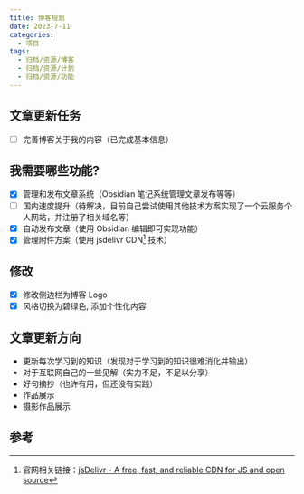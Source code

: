 ```yaml
---
title: 博客规划
date: 2023-7-11
categories:
  - 项目
tags:
  - 归档/资源/博客
  - 归档/资源/计划
  - 归档/资源/功能
---
```


## 文章更新任务

- [ ] 完善博客关于我的内容（已完成基本信息）

## 我需要哪些功能?

- [x] 管理和发布文章系统（Obsidian 笔记系统管理文章发布等等）
- [ ] 国内速度提升（待解决，目前自己尝试使用其他技术方案实现了一个云服务个人网站，并注册了相关域名等）
- [x] 自动发布文章（使用 Obsidian 编辑即可实现功能）
- [x] 管理附件方案（使用 jsdelivr CDN[^jsdelivr] 技术）

## 修改

- [x] 修改侧边栏为博客 Logo
- [x] 风格切换为碧绿色, 添加个性化内容

## 文章更新方向

- 更新每次学习到的知识（发现对于学习到的知识很难消化并输出）
- 对于互联网自己的一些见解（实力不足，不足以分享）
- 好句摘抄（也许有用，但还没有实践）
- 作品展示
- 摄影作品展示

## 参考

[^jsdelivr]: 官网相关链接：[jsDelivr - A free, fast, and reliable CDN for JS and open source](https://www.jsdelivr.com/)
